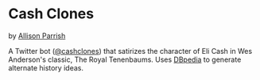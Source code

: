 # Cash Clones

by [Allison Parrish](http://www.decontextualize.com/)

A Twitter bot ([@cashclones](http://twitter.com/cashclones)) that satirizes
the character of Eli Cash in Wes Anderson's classic, The Royal Tenenbaums.
Uses [DBpedia](http://wiki.dbpedia.org/) to generate alternate history
ideas.


